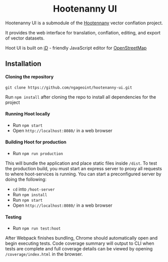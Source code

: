 <div align="center">
    <h1>Hootenanny UI</h1>
</div>

Hootenanny UI is a submodule of the [Hootennany](https://github.com/ngageoint/hootenanny) vector conflation project.

It provides the web interface for translation, conflation, editing, and export of vector datasets.

Hoot UI is built on [iD](https://github.com/openstreetmap/iD) - friendly JavaScript editor for [OpenStreetMap](http://www.openstreetmap.org/)




## Installation

#### Cloning the repository

```
git clone https://github.com/ngageoint/hootenanny-ui.git
```

Run `npm install` after cloning the repo to install all dependencies for the project

#### Running Hoot locally

- Run `npm start`
- Open `http://localhost:8080/` in a web browser

#### Building Hoot for production

-  Run `npm run production`

This will bundle the application and place static files inside `/dist`. To test the production build, you must start an express server to proxy all requests to where hoot-services is running. You can start a preconfigured server by doing the following:

- `cd` into `/hoot-server`
- Run `npm install`
- Run `npm start`
- Open `http://localhost:8080/` in a web browser

#### Testing

- Run `npm run test:hoot`

After Webpack finishes bundling, Chrome should automatically open and begin executing tests. Code coverage summary will output to CLI when tests are complete and full coverage details can be viewed by opening `/coverage/index.html` in the browser.
